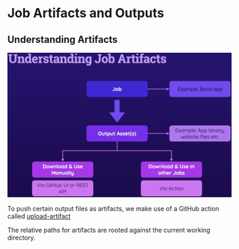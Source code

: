 # Job Artifacts and Outputs

## Understanding Artifacts

<p align="center"><img src ="images/job-artifacts-intro.png" /></p>

To push certain output files as artifacts, we make use of a GitHub action called [upload-artifact](https://github.com/actions/upload-artifact)

The relative paths for artifacts are rooted against the current working directory.
